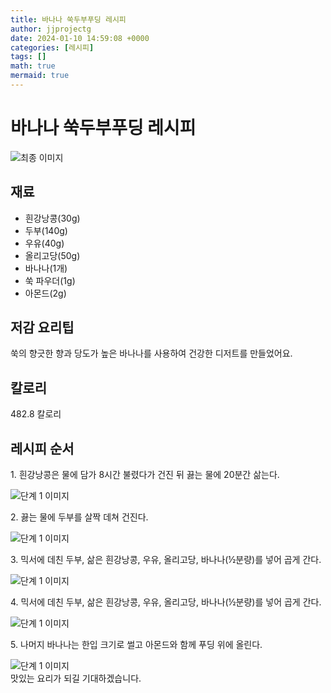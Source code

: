 ```yaml
---
title: 바나나 쑥두부푸딩 레시피
author: jjprojectg
date: 2024-01-10 14:59:08 +0000
categories: [레시피]
tags: []
math: true
mermaid: true
---
```

<meta name="og:type" content="website"/>
<meta charset="UTF-8"/>
<div class="header">
  <h1>바나나 쑥두부푸딩 레시피</h1>
</div>

<div class="container my-4">
  <div class="row">
    <div class="col-12 col-md-6">
      <div class="recipe-image">
        <img src="http://www.foodsafetykorea.go.kr/uploadimg/20221208/20221208043901_1670485141626.jpg" class="step-image" alt="최종 이미지"/>
      </div>
    </div>
    <div class="col-12 col-md-6">
      <div class="ingredients">
        <h2>재료</h2>
        <ul class="card">
          <li> 흰강낭콩(30g) </li>
          <li>  두부(140g) </li>
          <li>  우유(40g) </li>
          <li>  올리고당(50g) </li>
          <li>  바나나(1개) </li>
          <li>  쑥 파우더(1g) </li>
          <li>  아몬드(2g) </li>
</ul>
      </div>
    </div>
    <div class="col-12 col-md-6">
      <div class="ingredients">
        <h2>저감 요리팁</h2>
        <div class="card"> 
          <p>
            쑥의 향긋한 향과 당도가 높은 바나나를 사용하여 건강한 디저트를 만들었어요.
          </p>
        </div>
      </div>
      <div class="ingredients">
        <h2>칼로리</h2>
        <div class="card"> 
          <p>
            482.8 칼로리
          </p>
        </div>
      </div>
    </div>
  </div>

  <h2 class="my-4">레시피 순서</h2>
  <div class="card recipe-card">
    <div class="card-body recipe-step">
      <p class="card-text step-description">1. 흰강낭콩은 물에 담가 8시간 불렸다가 건진 뒤 끓는 물에 20분간 삶는다.</p>
      <img src="http://www.foodsafetykorea.go.kr/uploadimg/20210310/20210310023424_1615354464242.jpg" alt="단계 1 이미지" class="step-image"/>
    </div>
  </div>
  <div class="card recipe-card">
    <div class="card-body recipe-step">
      <p class="card-text step-description">2. 끓는 물에 두부를 살짝 데쳐 건진다.</p>
      <img src="http://www.foodsafetykorea.go.kr/uploadimg/20210310/20210310023436_1615354476045.jpg" alt="단계 1 이미지" class="step-image"/>
    </div>
  </div>
  <div class="card recipe-card">
    <div class="card-body recipe-step">
      <p class="card-text step-description">3. 믹서에 데친 두부, 삶은 흰강낭콩, 우유, 올리고당, 바나나(½분량)를 넣어 곱게 간다.</p>
      <img src="http://www.foodsafetykorea.go.kr/uploadimg/20210310/20210310023448_1615354488178.jpg" alt="단계 1 이미지" class="step-image"/>
    </div>
  </div>
  <div class="card recipe-card">
    <div class="card-body recipe-step">
      <p class="card-text step-description">4. 믹서에 데친 두부, 삶은 흰강낭콩, 우유, 올리고당, 바나나(½분량)를 넣어 곱게 간다.</p>
      <img src="http://www.foodsafetykorea.go.kr/uploadimg/20210310/20210310023503_1615354503575.jpg" alt="단계 1 이미지" class="step-image"/>
    </div>
  </div>
  <div class="card recipe-card">
    <div class="card-body recipe-step">
      <p class="card-text step-description">5. 나머지 바나나는 한입 크기로 썰고 아몬드와 함께 푸딩 위에 올린다.</p>
      <img src="http://www.foodsafetykorea.go.kr/uploadimg/20210310/20210310023517_1615354517259.jpg" alt="단계 1 이미지" class="step-image"/>
    </div>
  </div>

</div>
맛있는 요리가 되길 기대하겠습니다.
